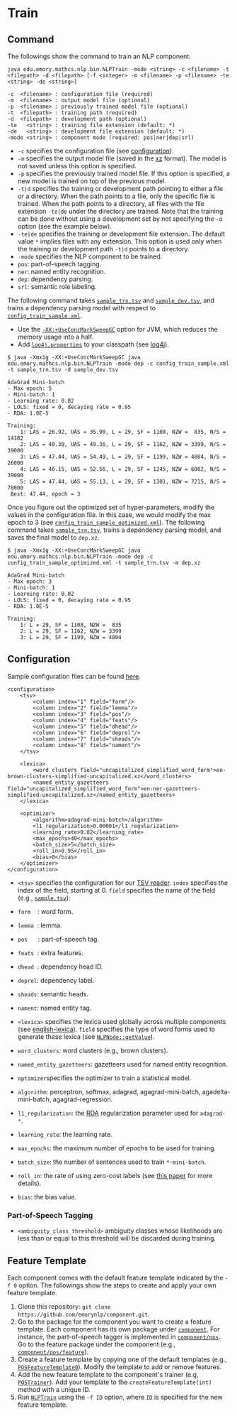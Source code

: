 # Train

## Command

The followings show the command to train an NLP component:

```
java edu.emory.mathcs.nlp.bin.NLPTrain -mode <string> -c <filename> -t <filepath> -d <filepath> [-f <integer> -m <filename> -p <filename> -te <string> -de <string>]

-c  <filename> : configuration file (required)
-m  <filename> : output model file (optional)
-p  <filename> : previously trained model file (optional)
-t  <filepath> : training path (required)
-d  <filepath> : development path (optional)
-te   <string> : training file extension (default: *)
-de   <string> : development file extension (default: *)
-mode <string> : component mode (required: pos|ner|dep|srl)
```

* `-c` specifies the configuration file (see [configuration](#configuration)).
* `-m` specifies the output model file (saved in the [xz](http://tukaani.org) format). The model is not saved unless this option is specified.
* `-p` specifies the previously trained model file. If this option is specified, a new model is trained on top of the previous model.
* `-t|d` specifies the training or development path pointing to either a file or a directory. When the path points to a file, only the specific file is trained. When the path points to a directory, all files with the file extension `-te|de` under the directory are trained. Note that the training can be done without using a development set by not specifying the `-d` option (see the example below).
* `-te|de` specifies the training or development file extension. The default value `*` implies files with any extension. This option is used only when the training or development path `-t|d` points to a directory.
* `-mode` specifies the NLP component to be trained:
 * `pos`: part-of-speech tagging.
 * `ner`: named entity recognition.
 * `dep`: dependency parsing.
 * `srl`: semantic role labeling.

The following command takes [`sample_trn.tsv`](../../src/main/resources/dat/sample_trn.tsv) and [`sample_dev.tsv`](../../src/main/resources/dat/sample_dev.tsv), and trains a dependency parsing model with respect to [`config_train_sample.xml`](../../src/main/resources/configuration/config_train_sample.xml).

* Use the [`-XX:+UseConcMarkSweepGC`](http://www.oracle.com/technetwork/java/tuning-139912.html) option for JVM, which reduces the memory usage into a half.
* Add [`log4j.properties`](../../src/main/resources/configuration/log4j.properties) to your classpath (see [log4j](http://logging.apache.org/log4j/)).

```
$ java -Xmx1g -XX:+UseConcMarkSweepGC java edu.emory.mathcs.nlp.bin.NLPTrain -mode dep -c config_train_sample.xml -t sample_trn.tsv -d sample_dev.tsv
```

```
AdaGrad Mini-batch
- Max epoch: 5
- Mini-batch: 1
- Learning rate: 0.02
- LOLS: fixed = 0, decaying rate = 0.95
- RDA: 1.0E-5

Training:
    1: LAS = 26.92, UAS = 35.90, L = 29, SF = 1108, NZW =  835, N/S = 14182
    2: LAS = 40.38, UAS = 49.36, L = 29, SF = 1162, NZW = 3399, N/S = 39000
    3: LAS = 47.44, UAS = 54.49, L = 29, SF = 1199, NZW = 4804, N/S = 26000
    4: LAS = 46.15, UAS = 52.56, L = 29, SF = 1245, NZW = 6062, N/S = 39000
    5: LAS = 47.44, UAS = 55.13, L = 29, SF = 1301, NZW = 7215, N/S = 78000
 Best: 47.44, epoch = 3

```

Once you figure out the optimized set of hyper-parameters, modify the values in the configuration file. In this case, we would modify the max epoch to 3 (see [`config_train_sample_optimized.xml`](../../src/main/resources/configuration/config_train_sample_optimized.xml#L18)). The following command takes [`sample_trn.tsv`](../../src/main/resources/dat/sample_trn.tsv), trains a dependency parsing model, and saves the final model to `dep.xz`.

```
$ java -Xmx1g -XX:+UseConcMarkSweepGC java edu.emory.mathcs.nlp.bin.NLPTrain -mode dep -c config_train_sample_optimized.xml -t sample_trn.tsv -m dep.xz
```

```
AdaGrad Mini-batch
- Max epoch: 3
- Mini-batch: 1
- Learning rate: 0.02
- LOLS: fixed = 0, decaying rate = 0.95
- RDA: 1.0E-5

Training:
    1: L = 29, SF = 1108, NZW =  835
    2: L = 29, SF = 1162, NZW = 3399
    3: L = 29, SF = 1199, NZW = 4804
```

## Configuration

Sample configuration files can be found [here](../src/main/resources/configuration/).

```
<configuration>
    <tsv>
        <column index="1" field="form"/>
        <column index="2" field="lemma"/>
        <column index="3" field="pos"/>
        <column index="4" field="feats"/>
        <column index="5" field="dhead"/>
        <column index="6" field="deprel"/>
        <column index="7" field="sheads"/>
        <column index="8" field="nament"/>
    </tsv>

    <lexica>
        <word_clusters field="uncapitalized_simplified_word_form">en-brown-clusters-simplified-uncapitalized.xz</word_clusters>
        <named_entity_gazetteers field="uncapitalized_simplified_word_form">en-ner-gazetteers-simplified-uncapitalized.xz</named_entity_gazetteers>
    </lexica>

    <optimizer>
        <algorithm>adagrad-mini-batch</algorithm>
        <l1_regularization>0.00001</l1_regularization>
        <learning_rate>0.02</learning_rate>
        <max_epochs>40</max_epochs>
        <batch_size>5</batch_size>
        <roll_in>0.95</roll_in>
        <bias>0</bias>
    </optimizer>
</configuration>
```

* `<tsv>` specifies the configuration for our [TSV reader](../src/main/java/edu/emory/mathcs/nlp/component/template/reader/TSVReader.java). `index` specifies the index of the field, starting at 0. `field` specifies the name of the field (e.g., [`sample.tsv`](../src/main/resources/dat/sample.tsv)):
 * `form`&nbsp;&nbsp;&nbsp;&nbsp;: word form.
 * `lemma`&nbsp;&nbsp;: lemma.
 * `pos`&nbsp;&nbsp;&nbsp;&nbsp;&nbsp;&nbsp;: part-of-speech tag.
 * `feats`&nbsp;&nbsp;: extra features.
 * `dhead`&nbsp;&nbsp;: dependency head ID.
 * `deprel`: dependency label.
 * `sheads`: semantic heads.
 * `nament`: named entity tag.

* `<lexica>` specifies the lexica used globally across multiple components (see [english-lexica](https://github.com/emorynlp/english-models)). `field` specifies the type of word forms used to generate these lexica (see [`NLPNode::getValue`](../src/main/java/edu/emory/mathcs/nlp/component/template/node/NLPNode.java#L174)).
 * `word_clusters`: word clusters (e.g., brown clusters).
 * `named_entity_gazetteers`: gazetteers used for named entity recognition.

* `optimizer`specifies the optimizer to train a statistical model.
 * `algorithm`: perceptron, softmax, adagrad, agagrad-mini-batch, agadelta-mini-batch, agagrad-regression.
 * `l1_regularization`: the [RDA](http://www.jmlr.org/papers/volume11/xiao10a/xiao10a.pdf) regularization parameter used for `adagrad-*`.
 * `learning_rate`: the learning rate.
 * `max_epochs`: the maximum number of epochs to be used for training.
 * `batch_size`: the number of sentences used to train `*-mini-batch`.
 * `roll_in`: the rate of using zero-cost labels (see [this paper](http://jmlr.org/proceedings/papers/v37/changb15.pdf) for more details).
 * `bias`: the bias value.

### Part-of-Speech Tagging

* `<ambiguity_class_threshold>` ambiguity classes whose likelihoods are less than or equal to this threshold will be discarded during training.

## Feature Template

Each component comes with the default feature template indicated by the `-f 0` option. The followings show the steps to create and apply your own feature template.

1. Clone this repository: `git clone https://github.com/emorynlp/component.git`.
1. Go to the package for the component you want to create a feature template. Each component has its own package under [`component`](../src/main/java/edu/emory/mathcs/nlp/component). For instance, the part-of-speech tagger is implemented in [`component/pos`](../src/main/java/edu/emory/mathcs/nlp/component/pos/). Go to the feature package under the component (e.g., [`component/pos/feature`](../src/main/java/edu/emory/mathcs/nlp/component/pos/feature/)).
1. Create a feature template by copying one of the default templates (e.g., [`POSFeatureTemplate0`](../src/main/java/edu/emory/mathcs/nlp/component/pos/feature/POSFeatureTemplate0.java)). Modify the template to add or remove features.
1. Add the new feature template to the component's trainer (e.g, [`POSTrainer`](../src/main/java/edu/emory/mathcs/nlp/component/pos/POSTrainer.java)). Add your template to the `createFeatureTemplate(int)` method with a unique ID.
1. Run [`NLPTrain`](../src/main/java/edu/emory/mathcs/nlp/bin/NLPTrain.java) using the `-f ID` option, where `ID` is specified for the new feature template.
